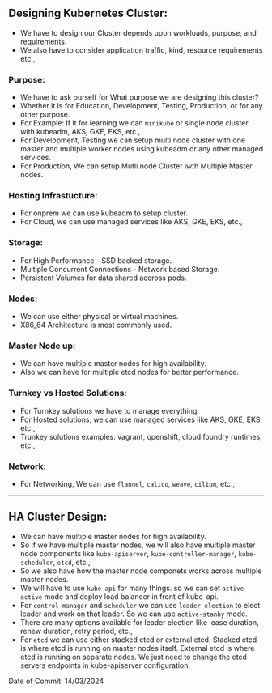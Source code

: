 ## Designing Kubernetes Cluster:

- We have to design our Cluster depends upon workloads, purpose, and requirements.
- We also have to consider application traffic, kind, resource requirements etc.,

### Purpose:

- We have to ask ourself for What purpose we are designing this cluster?
- Whether it is for Education, Development, Testing, Production, or for any other purpose.
- For Example: If it for learning we can `minikube` or single node cluster with kubeadm, AKS, GKE, EKS, etc.,
- For Development, Testing we can setup multi node cluster with one master and multiple worker nodes using kubeadm or any other managed services.
- For Production, We can setup Mutli node Cluster iwth Multiple Master nodes.

### Hosting Infrastucture:

- For onprem we can use kubeadm to setup cluster.
- For Cloud, we can use managed services like AKS, GKE, EKS, etc.,

### Storage:

- For High Performance - SSD backed storage.
- Multiple Concurrent Connections - Network based Storage.
- Persistent Volumes for data shared accross pods.

### Nodes:

- We can use either physical or virtual machines.
-  X86_64 Architecture is most commonly used.

### Master Node up:

- We can have multiple master nodes for high availability.
- Also we can have for multiple etcd nodes for better performance.

### Turnkey vs Hosted Solutions:

- For Turnkey solutions we have to manage everything.
- For Hosted solutions, we can use managed services like AKS, GKE, EKS, etc.,
- Trunkey solutions examples: vagrant, openshift, cloud foundry runtimes, etc.,

### Network:

- For Networking, We can use `flannel`, `calico`, `weave`, `cilium`, etc.,

---

## HA Cluster Design:

- We can have multiple master nodes for high availability.
- So if we have multiple master nodes, we will also have multiple master node components like `kube-apiserver`, `kube-controller-manager`, `kube-scheduler`, `etcd`, etc.,
- So we also have how the master node componets works across multiple master nodes. 
- We will have to use `kube-api` for many things. so we can set `active-active` mode and deploy load balancer in front of kube-api.
- For `control-manager` and `scheduler` we can use `leader election` to elect leader and work on that leader. So we can use `active-stanby` mode.
- There are many options available for leader election like lease duration, renew duration, retry period, etc.,
- For `etcd` we can use either stacked etcd or external etcd. Stacked etcd is where etcd is running on master nodes itself. External etcd is where etcd is running on separate nodes. We just need to change the etcd servers endpoints in kube-apiserver configuration.


Date of Commit: 14/03/2024